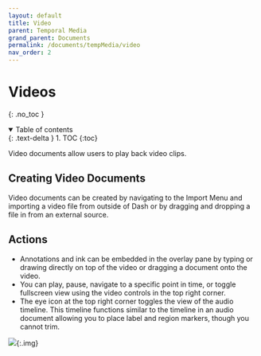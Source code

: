 ```yaml
---
layout: default
title: Video
parent: Temporal Media
grand_parent: Documents
permalink: /documents/tempMedia/video
nav_order: 2
---
```



# Videos
{: .no_toc }

<details open markdown="block">
  <summary>
    Table of contents
  </summary>
  {: .text-delta }
1. TOC
{:toc}
</details>

Video documents allow users to play back video clips.

## Creating Video Documents
Video documents can be created by  navigating to the Import Menu and importing a video file from outside of Dash or by dragging and dropping a file in from an external source.

## Actions
- Annotations and ink can be embedded in the overlay pane by typing or drawing directly on top of the video or dragging a document onto the video.
- You can play, pause, navigate to a specific point in time, or toggle fullscreen view using the video controls in the top right corner.
- The eye icon at the top right corner toggles the view of the audio timeline. This timeline functions similar to the timeline in an audio document allowing you to place label and region markers, though you cannot trim.

![](../../../assets/gifs/video/timelineview.gif){:.img}